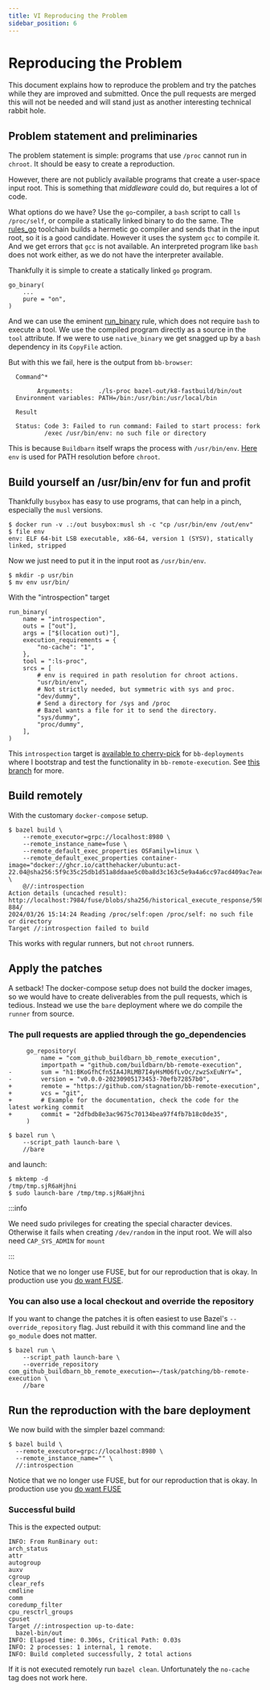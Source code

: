 ```yaml
---
title: VI Reproducing the Problem
sidebar_position: 6
---
```

# Reproducing the Problem

This document explains how to reproduce the problem and try the patches
while they are improved and submitted.
Once the pull requests are merged this will not be needed
and will stand just as another interesting technical rabbit hole.

## Problem statement and preliminaries

The problem statement is simple:
programs that use `/proc` cannot run in `chroot`.
It should be easy to create a reproduction.

However, there are not publicly available programs that create a user-space input root.
This is something that _middleware_ could do,
but requires a lot of code.

What options do we have?
Use the `go`-compiler, a `bash` script to call `ls /proc/self`, or compile a statically linked binary to do the same.
The [rules_go] toolchain builds a hermetic go compiler and sends that in the input root,
so it is a good candidate.
However it uses the system `gcc` to compile it.
And we get errors that `gcc` is not available.
An interpreted program like `bash` does not work either,
as we do not have the interpreter available.

Thankfully it is simple to create a statically linked `go` program.

```
go_binary(
    ...
    pure = "on",
)
```

And we can use the eminent [run_binary] rule,
which does not require `bash` to execute a tool.
We use the compiled program directly as a source in the `tool` attribute.
If we were to use `native_binary` we get snagged up by a `bash` dependency
in its `CopyFile` action.

But with this we fail, here is the output from `bb-browser`:

```
  Command^*

        Arguments:       ./ls-proc bazel-out/k8-fastbuild/bin/out
  Environment variables: PATH=/bin:/usr/bin:/usr/local/bin

  Result

  Status: Code 3: Failed to run command: Failed to start process: fork
          /exec /usr/bin/env: no such file or directory
```

This is because `Buildbarn` itself wraps the process with `/usr/bin/env`.
[Here] `env` is used for PATH resolution before `chroot`.

[Here]: https://github.com/buildbarn/bb-remote-execution/blob/master/pkg/runner/local_runner_unix.go#L110
[run_binary]: https://docs.aspect.build/rules/aspect_bazel_lib/docs/run_binary/
[rules_go]: https://github.com/bazelbuild/rules_go/

## Build yourself an /usr/bin/env for fun and profit

Thankfully `busybox` has easy to use programs, that can help in a pinch,
especially the `musl` versions.

```
$ docker run -v .:/out busybox:musl sh -c "cp /usr/bin/env /out/env"
$ file env
env: ELF 64-bit LSB executable, x86-64, version 1 (SYSV), statically linked, stripped
```

Now we just need to put it in the input root as `/usr/bin/env`.

```
$ mkdir -p usr/bin
$ mv env usr/bin/
```

With the "introspection" target

```
run_binary(
    name = "introspection",
    outs = ["out"],
    args = ["$(location out)"],
    execution_requirements = {
        "no-cache": "1",
    },
    tool = ":ls-proc",
    srcs = [
        # env is required in path resolution for chroot actions.
        "usr/bin/env",
        # Not strictly needed, but symmetric with sys and proc.
        "dev/dummy",
        # Send a directory for /sys and /proc
        # Bazel wants a file for it to send the directory.
        "sys/dummy",
        "proc/dummy",
    ],
)
```

This `introspection` target is [available to cherry-pick] for `bb-deployments`
where I bootstrap and test the functionality in `bb-remote-execution`.
See [this branch] for more.

[available to cherry-pick]: https://github.com/stagnation/bb-deployments/commit/4bd72af1b75c3e75acdcd612396b352d1188e186
[this branch]: https://github.com/stagnation/bb-deployments/commits/feature/reproduce-bb-remote-execution-115/

## Build remotely

With the customary `docker-compose` setup.

```
$ bazel build \
    --remote_executor=grpc://localhost:8980 \
    --remote_instance_name=fuse \
    --remote_default_exec_properties OSFamily=linux \
    --remote_default_exec_properties container-image="docker://ghcr.io/catthehacker/ubuntu:act-22.04@sha256:5f9c35c25db1d51a8ddaae5c0ba8d3c163c5e9a4a6cc97acd409ac7eae239448" \
    @//:introspection
Action details (uncached result): http://localhost:7984/fuse/blobs/sha256/historical_execute_response/598e3f5ad5548d7cbae6cb7918b0ce02c4dee92db0b8b11ab01835d9090ed33d-884/
2024/03/26 15:14:24 Reading /proc/self:open /proc/self: no such file or directory
Target //:introspection failed to build
```

This works with regular runners,
but not `chroot` runners.

## Apply the patches

A setback! The docker-compose setup does not build the docker images,
so we would have to create deliverables from the pull requests,
which is tedious.
Instead we use the `bare` deployment
where we do compile the `runner` from source.

### The pull requests are applied through the go_dependencies

```
     go_repository(
         name = "com_github_buildbarn_bb_remote_execution",
         importpath = "github.com/buildbarn/bb-remote-execution",
-        sum = "h1:BKoGfhCfn5IA4JRLMB7I4yHsM06fLvOc/zwzSxEuNrY=",
-        version = "v0.0.0-20230905173453-70efb72857b0",
+        remote = "https://github.com/stagnation/bb-remote-execution",
+        vcs = "git",
+        # Example for the documentation, check the code for the latest working commit
+        commit = "2dfbdb8e3ac9675c70134bea97f4fb7b18c0de35",
     )
```

```
$ bazel run \
    --script_path launch-bare \
    //bare
```

and launch:

```
$ mktemp -d
/tmp/tmp.sjR6aHjhni
$ sudo launch-bare /tmp/tmp.sjR6aHjhni
```

:::info

We need sudo privileges for creating the special character devices.
Otherwise it fails when creating `/dev/random` in the input root.
We will also need `CAP_SYS_ADMIN` for `mount`

:::

Notice that we no longer use FUSE,
but for our reproduction that is okay.
In production use you [do want FUSE].

[do want FUSE]: /docs/improved-chroot-in-buildbarn/chroot-in-buildbarn/

### You can also use a local checkout and override the repository

If you want to change the patches it is often easiest to use Bazel's
`--override_repository` flag.
Just rebuild it with this command line
and the `go_module` does not matter.

```
$ bazel run \
    --script_path launch-bare \
    --override_repository com_github_buildbarn_bb_remote_execution=~/task/patching/bb-remote-execution \
    //bare
```

## Run the reproduction with the bare deployment

We now build with the simpler bazel command:

```
$ bazel build \
  --remote_executor=grpc://localhost:8980 \
  --remote_instance_name="" \
  //:introspection
```

Notice that we no longer use FUSE,
but for our reproduction that is okay.
In production use you [do want FUSE]

[do want FUSE]: /docs/improved-chroot-in-buildbarn/chroot-in-buildbarn/

### Successful build

This is the expected output:

```
INFO: From RunBinary out:
arch_status
attr
autogroup
auxv
cgroup
clear_refs
cmdline
comm
coredump_filter
cpu_resctrl_groups
cpuset
Target //:introspection up-to-date:
  bazel-bin/out
INFO: Elapsed time: 0.306s, Critical Path: 0.03s
INFO: 2 processes: 1 internal, 1 remote.
INFO: Build completed successfully, 2 total actions
```

If it is not executed remotely run `bazel clean`.
Unfortunately the `no-cache` tag does not work here.
